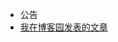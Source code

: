 <ul class="nav nav-list">
	<li class="nav-header">公告</li>
	<li><a href="http://beginor.cnblogs.com">我在博客园发表的文章</a></li>
</ul>